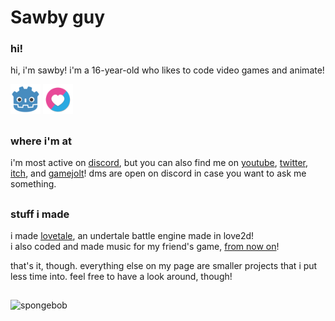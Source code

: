 # Sawby guy

### hi!
hi, i'm sawby! i'm a 16-year-old who likes to code video games and animate!

[![Godot](godot.png)](https://godotengine.org/) [![LOVE](love.png)](https://love2d.org/)

##

### where i'm at
i'm most active on [discord](https://discord.com/users/1183278132032176128), but you can also find me on [youtube](https://www.youtube.com/@sawby08), [twitter](https://x.com/sawby08), [itch](https://sawby08.itch.io/), and [gamejolt](https://gamejolt.com/@sawby08)! dms are open on discord in case you want to ask me something.

##

### stuff i made
i made [lovetale](https://github.com/sawby08/lovetale), an undertale battle engine made in love2d!
<br>i also coded and made music for my friend's game, [from now on](https://gamejolt.com/games/korekara/1004770)!

that's it, though. everything else on my page are smaller projects that i put less time into. feel free to have a look around, though!

##

![spongebob](spongebob.gif)